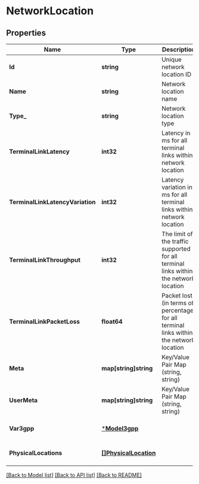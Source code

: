 # NetworkLocation

## Properties
Name | Type | Description | Notes
------------ | ------------- | ------------- | -------------
**Id** | **string** | Unique network location ID | [optional] [default to null]
**Name** | **string** | Network location name | [optional] [default to null]
**Type_** | **string** | Network location type | [optional] [default to null]
**TerminalLinkLatency** | **int32** | Latency in ms for all terminal links within network location | [optional] [default to null]
**TerminalLinkLatencyVariation** | **int32** | Latency variation in ms for all terminal links within network location | [optional] [default to null]
**TerminalLinkThroughput** | **int32** | The limit of the traffic supported for all terminal links within the network location | [optional] [default to null]
**TerminalLinkPacketLoss** | **float64** | Packet lost (in terms of percentage) for all terminal links within the network location | [optional] [default to null]
**Meta** | **map[string]string** | Key/Value Pair Map (string, string) | [optional] [default to null]
**UserMeta** | **map[string]string** | Key/Value Pair Map (string, string) | [optional] [default to null]
**Var3gpp** | [***Model3gpp**](3gpp.md) |  | [optional] [default to null]
**PhysicalLocations** | [**[]PhysicalLocation**](PhysicalLocation.md) |  | [optional] [default to null]

[[Back to Model list]](../README.md#documentation-for-models) [[Back to API list]](../README.md#documentation-for-api-endpoints) [[Back to README]](../README.md)


